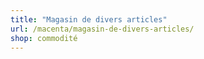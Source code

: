```yaml
---
title: "Magasin de divers articles"
url: /macenta/magasin-de-divers-articles/
shop: commodité
---
```

